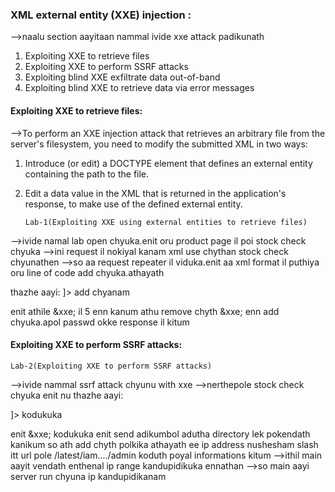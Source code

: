 ### XML external entity (XXE) injection :
-->naalu section aayitaan nammal ivide xxe attack padikunath
1) Exploiting XXE to retrieve files
2) Exploiting XXE to perform SSRF attacks
3) Exploiting blind XXE exfiltrate data out-of-band
4) Exploiting blind XXE to retrieve data via error messages


####  Exploiting XXE to retrieve files:
 -->To perform an XXE injection attack that retrieves an arbitrary file from the server's filesystem, you need to modify the submitted XML in two ways:
1)  Introduce (or edit) a DOCTYPE element that defines an external entity containing the path to the file.
2)  Edit a data value in the XML that is returned in the application's response, to make use of the defined external entity.

        Lab-1(Exploiting XXE using external entities to retrieve files)
-->ivide namal lab open chyuka.enit oru product page il poi stock check chyuka
-->ini request il nokiyal kanam xml use chythan stock check chyunathen
-->so aa request repeater il viduka.enit aa xml format il puthiya oru line of code add chyuka.athayath 

<?xml version="1.0" encoding="UTF-8"?>           thazhe aayi:
<!DOCTYPE test [ <!ENTITY xxe SYSTEM "file:///etc/passwd"> ]>    add chyanam
 enit athile <productId>&xxe;</productId> il 5 enn kanum athu remove chyth &xxe;
 enn add chyuka.apol passwd okke response il kitum
 
#### Exploiting XXE to perform SSRF attacks:
    Lab-2(Exploiting XXE to perform SSRF attacks)
-->ivide nammal ssrf attack chyunu with xxe
-->nerthepole stock check chyuka enit <?xml versio.... ?>nu thazhe aayi:
<!DOCTYPE test [ <!ENTITY xxe SYSTEM "http://169.254.169.254/"> ]>  kodukuka
enit <productId>&xxe;</productId> kodukuka enit send adikumbol adutha directory lek pokendath kanikum so ath add chyth polkika athayath ee ip address nushesham slash itt url pole /latest/iam..../admin koduth poyal informations kitum
-->ithil main aayit vendath enthenal ip range kandupidikuka ennathan
-->so main aayi server run chyuna ip kandupidikanam